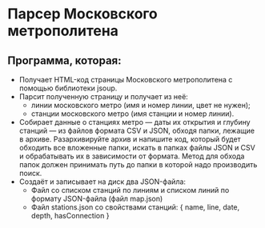 # Парсер Московского метрополитена  
## Программа, которая:
- Получает HTML-код страницы Московского метрополитена с помощью библиотеки jsoup.
- Парсит полученную страницу и получает из неё: 
  - линии московского метро (имя и номер линии, цвет не нужен);
  - станции московского метро (имя станции и номер линии).
- Собирает данные о станциях метро — даты их открытия и глубину станций — из файлов формата CSV и JSON, обходя папки, лежащие в архиве. Разархивируйте архив и напишите код, который будет обходить все вложенные папки, искать в папках файлы JSON и CSV и обрабатывать их в зависимости от формата. Метод для обхода папок должен принимать путь до папки в которой надо производить поиск.
- Создаёт и записывает на диск два JSON-файла:
  - Файл со списком станций по линиям и списком линий по формату JSON-файла (файл map.json)
  - Файл stations.json со свойствами станций: 
  {
  name,
  line,
  date,
  depth,
  hasConnection
  }

